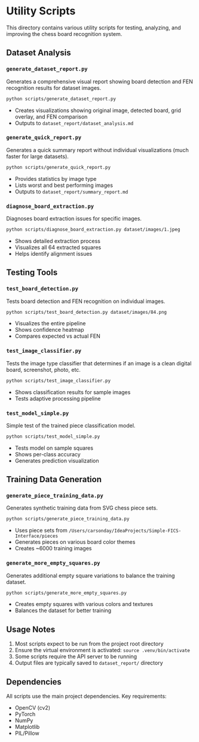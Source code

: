 # Utility Scripts

This directory contains various utility scripts for testing, analyzing, and improving the chess board recognition system.

## Dataset Analysis

### `generate_dataset_report.py`
Generates a comprehensive visual report showing board detection and FEN recognition results for dataset images.
```bash
python scripts/generate_dataset_report.py
```
- Creates visualizations showing original image, detected board, grid overlay, and FEN comparison
- Outputs to `dataset_report/dataset_analysis.md`

### `generate_quick_report.py`
Generates a quick summary report without individual visualizations (much faster for large datasets).
```bash
python scripts/generate_quick_report.py
```
- Provides statistics by image type
- Lists worst and best performing images
- Outputs to `dataset_report/summary_report.md`

### `diagnose_board_extraction.py`
Diagnoses board extraction issues for specific images.
```bash
python scripts/diagnose_board_extraction.py dataset/images/1.jpeg
```
- Shows detailed extraction process
- Visualizes all 64 extracted squares
- Helps identify alignment issues

## Testing Tools

### `test_board_detection.py`
Tests board detection and FEN recognition on individual images.
```bash
python scripts/test_board_detection.py dataset/images/84.png
```
- Visualizes the entire pipeline
- Shows confidence heatmap
- Compares expected vs actual FEN

### `test_image_classifier.py`
Tests the image type classifier that determines if an image is a clean digital board, screenshot, photo, etc.
```bash
python scripts/test_image_classifier.py
```
- Shows classification results for sample images
- Tests adaptive processing pipeline

### `test_model_simple.py`
Simple test of the trained piece classification model.
```bash
python scripts/test_model_simple.py
```
- Tests model on sample squares
- Shows per-class accuracy
- Generates prediction visualization

## Training Data Generation

### `generate_piece_training_data.py`
Generates synthetic training data from SVG chess piece sets.
```bash
python scripts/generate_piece_training_data.py
```
- Uses piece sets from `/Users/carsonday/IdeaProjects/Simple-FICS-Interface/pieces`
- Generates pieces on various board color themes
- Creates ~6000 training images

### `generate_more_empty_squares.py`
Generates additional empty square variations to balance the training dataset.
```bash
python scripts/generate_more_empty_squares.py
```
- Creates empty squares with various colors and textures
- Balances the dataset for better training

## Usage Notes

1. Most scripts expect to be run from the project root directory
2. Ensure the virtual environment is activated: `source .venv/bin/activate`
3. Some scripts require the API server to be running
4. Output files are typically saved to `dataset_report/` directory

## Dependencies

All scripts use the main project dependencies. Key requirements:
- OpenCV (cv2)
- PyTorch
- NumPy
- Matplotlib
- PIL/Pillow